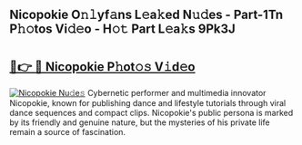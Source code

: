 ## Nicopokie O𝚗𝚕yf𝚊ns L𝚎a𝚔ed N𝚞𝚍es - Part-1Tn P𝚑𝚘tos Vi𝚍𝚎o - H𝚘𝚝 Part L𝚎a𝚔s 9Pk3J

# <h2><a href="http://kfe72m.oniu.top/?m=Nicopokie">🔗👉 🔴 Nicopokie P𝚑ot𝚘𝚜 V𝚒d𝚎o</a></h2>

[![Nicopokie Nu𝚍e𝚜](https://i.imgur.com/0qMVB7G.gif)](http://kfe72m.oniu.top/?m=Nicopokie)
Cybernetic performer and multimedia innovator Nicopokie, known for publishing dance and lifestyle tutorials through viral dance sequences and compact clips. Nicopokie's public persona is marked by its friendly and genuine nature, but the mysteries of his private life remain a source of fascination.  
